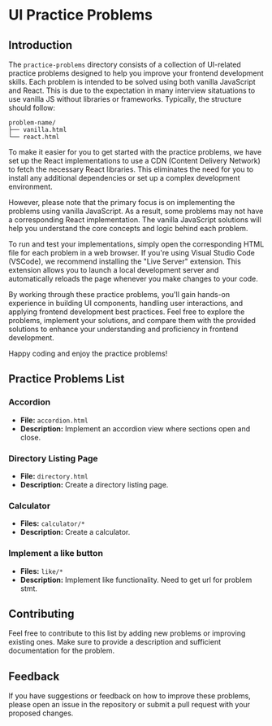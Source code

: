 # UI Practice Problems

## Introduction

The `practice-problems` directory consists of a collection of UI-related practice problems designed to help you improve your frontend development skills. Each problem is intended to be solved using both vanilla JavaScript and React. This is due to the expectation in many interview sitatuations to use vanilla JS without libraries or frameworks. Typically, the structure should follow:
```
problem-name/
├── vanilla.html
└── react.html
```

To make it easier for you to get started with the practice problems, we have set up the React implementations to use a CDN (Content Delivery Network) to fetch the necessary React libraries. This eliminates the need for you to install any additional dependencies or set up a complex development environment.

However, please note that the primary focus is on implementing the problems using vanilla JavaScript. As a result, some problems may not have a corresponding React implementation. The vanilla JavaScript solutions will help you understand the core concepts and logic behind each problem.

To run and test your implementations, simply open the corresponding HTML file for each problem in a web browser. If you're using Visual Studio Code (VSCode), we recommend installing the "Live Server" extension. This extension allows you to launch a local development server and automatically reloads the page whenever you make changes to your code.

By working through these practice problems, you'll gain hands-on experience in building UI components, handling user interactions, and applying frontend development best practices. Feel free to explore the problems, implement your solutions, and compare them with the provided solutions to enhance your understanding and proficiency in frontend development.

Happy coding and enjoy the practice problems!

## Practice Problems List

### Accordion

- **File:** `accordion.html`
- **Description:** Implement an accordion view where sections open and close.

### Directory Listing Page

- **File:** `directory.html`
- **Description:** Create a directory listing page.

### Calculator

- **Files:** `calculator/*`
- **Description:** Create a calculator.

### Implement a like button

- **Files:** `like/*`
- **Description:** Implement like functionality. Need to get url for problem stmt.


## Contributing

Feel free to contribute to this list by adding new problems or improving existing ones. Make sure to provide a description and sufficient documentation for the problem.

## Feedback

If you have suggestions or feedback on how to improve these problems, please open an issue in the repository or submit a pull request with your proposed changes.
